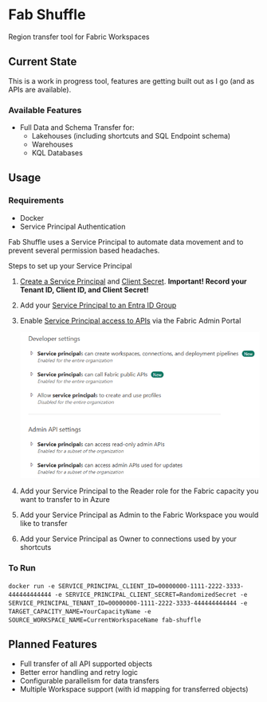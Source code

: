 # Fab Shuffle

Region transfer tool for Fabric Workspaces

## Current State

This is a work in progress tool, features are getting built out as I go (and as APIs are available).

### Available Features
 - Full Data and Schema Transfer for: 
    - Lakehouses (including shortcuts and SQL Endpoint schema)
    - Warehouses
    - KQL Databases

## Usage

### Requirements
 - Docker
 - Service Principal Authentication

Fab Shuffle uses a Service Principal to automate data movement and to prevent several permission based headaches.

Steps to set up your Service Principal
1. [Create a Service Principal](https://learn.microsoft.com/en-us/entra/identity-platform/howto-create-service-principal-portal#register-an-application-with-microsoft-entra-id-and-create-a-service-principal) and [Client Secret](https://learn.microsoft.com/en-us/entra/identity-platform/howto-create-service-principal-portal#option-3-create-a-new-client-secret). **Important! Record your Tenant ID, Client ID, and Client Secret!**
2. Add your [Service Principal to an Entra ID Group](https://learn.microsoft.com/en-us/entra/fundamentals/quickstart-create-group-add-members)
3. Enable [Service Principal access to APIs](https://learn.microsoft.com/en-us/fabric/admin/enable-service-principal-admin-apis) via the Fabric Admin Portal 

    ![Screenshot showing Service Principal settings in Fabric Admin Portal](docs/images/service_principal_fabric.png)

4. Add your Service Principal to the Reader role for the Fabric capacity you want to transfer to in Azure
5. Add your Service Principal as Admin to the Fabric Workspace you would like to transfer
6. Add your Service Principal as Owner to connections used by your shortcuts

### To Run

`docker run -e SERVICE_PRINCIPAL_CLIENT_ID=00000000-1111-2222-3333-444444444444 -e SERVICE_PRINCIPAL_CLIENT_SECRET=RandomizedSecret -e SERVICE_PRINCIPAL_TENANT_ID=00000000-1111-2222-3333-444444444444 -e TARGET_CAPACITY_NAME=YourCapacityName -e SOURCE_WORKSPACE_NAME=CurrentWorkspaceName fab-shuffle`

## Planned Features

- Full transfer of all API supported objects
- Better error handling and retry logic
- Configurable parallelism for data transfers
- Multiple Workspace support (with id mapping for transferred objects)
